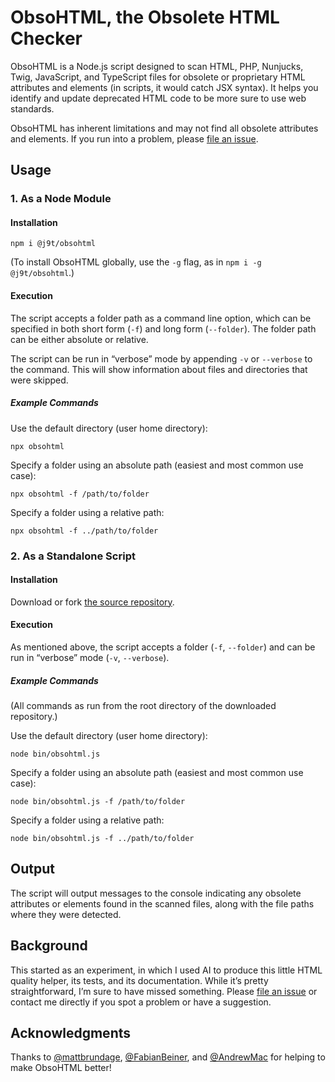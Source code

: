 # ObsoHTML, the Obsolete HTML Checker

ObsoHTML is a Node.js script designed to scan HTML, PHP, Nunjucks, Twig, JavaScript, and TypeScript files for obsolete or proprietary HTML attributes and elements (in scripts, it would catch JSX syntax). It helps you identify and update deprecated HTML code to be more sure to use web standards.

ObsoHTML has inherent limitations and may not find all obsolete attributes and elements. If you run into a problem, please [file an issue](https://github.com/j9t/obsohtml/issues).

## Usage

### 1. As a Node Module

#### Installation

```console
npm i @j9t/obsohtml
```

(To install ObsoHTML globally, use the `-g` flag, as in `npm i -g @j9t/obsohtml`.)

#### Execution

The script accepts a folder path as a command line option, which can be specified in both short form (`-f`) and long form (`--folder`). The folder path can be either absolute or relative.

The script can be run in “verbose” mode by appending `-v` or `--verbose` to the command. This will show information about files and directories that were skipped.

##### Example Commands

Use the default directory (user home directory):

```console
npx obsohtml
```

Specify a folder using an absolute path (easiest and most common use case):

```console
npx obsohtml -f /path/to/folder
```

Specify a folder using a relative path:

```console
npx obsohtml -f ../path/to/folder
```

### 2. As a Standalone Script

#### Installation

Download or fork [the source repository](https://github.com/j9t/obsohtml).

#### Execution

As mentioned above, the script accepts a folder (`-f`, `--folder`) and can be run in “verbose” mode (`-v`, `--verbose`).

##### Example Commands

(All commands as run from the root directory of the downloaded repository.)

Use the default directory (user home directory):

```console
node bin/obsohtml.js
```

Specify a folder using an absolute path (easiest and most common use case):

```console
node bin/obsohtml.js -f /path/to/folder
```

Specify a folder using a relative path:

```console
node bin/obsohtml.js -f ../path/to/folder
```

## Output

The script will output messages to the console indicating any obsolete attributes or elements found in the scanned files, along with the file paths where they were detected.

## Background

This started as an experiment, in which I used AI to produce this little HTML quality helper, its tests, and its documentation. While it’s pretty straightforward, I’m sure to have missed something. Please [file an issue](https://github.com/j9t/obsohtml/issues) or contact me directly if you spot a problem or have a suggestion.

## Acknowledgments

Thanks to [@mattbrundage](https://github.com/mattbrundage), [@FabianBeiner](https://github.com/FabianBeiner), and [@AndrewMac](https://github.com/AndrewMac) for helping to make ObsoHTML better!